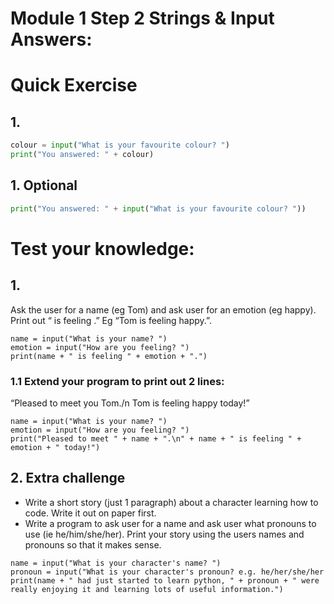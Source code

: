 # Module 1 Step 2 Strings & Input Answers:

# Quick Exercise
## 1.
```python
colour = input("What is your favourite colour? ")
print("You answered: " + colour)
```

## 1. Optional
```python
print("You answered: " + input("What is your favourite colour? "))
```

# Test your knowledge:
## 1.
Ask the user for a name (eg Tom) and ask user for an emotion (eg happy).  Print out “<name> is feeling <emotion>.”  Eg “Tom is feeling happy.”.
```
name = input("What is your name? ")
emotion = input("How are you feeling? ")
print(name + " is feeling " + emotion + ".")
```

### 1.1 Extend your program to print out 2 lines:
“Pleased to meet you Tom./n Tom is feeling happy today!”
```
name = input("What is your name? ")
emotion = input("How are you feeling? ")
print("Pleased to meet " + name + ".\n" + name + " is feeling " + emotion + " today!")
```

## 2. Extra challenge
* Write a short story (just 1 paragraph) about a character learning how to code. Write it out on paper first.
* Write a program to ask user for a name and ask user what pronouns to use (ie he/him/she/her).  Print your story using the users names and pronouns so that it makes sense.
```
name = input("What is your character's name? ")
pronoun = input("What is your character's pronoun? e.g. he/her/she/her
print(name + " had just started to learn python, " + pronoun + " were really enjoying it and learning lots of useful information.")
```